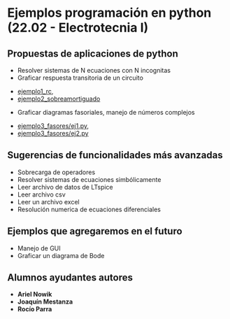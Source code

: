 # Ejemplos programación en python (22.02 - Electrotecnia I)

## Propuestas de aplicaciones de python
* Resolver sistemas de N ecuaciones con N incognitas
* Graficar respuesta transitoria de un circuito 
- [ejemplo1_rc](ejemplo1_rc/ejemplo1_rc.py), 
- [ejemplo2_sobreamortiguado](ejemplo2_sobreamortiguado/ejemplo2_sobreamortiguado.py)
* Graficar diagramas fasoriales, manejo de números complejos
- [ejemplo3_fasores/ej1.py](https://github.com/newtonis/EjemplosElectrotecnia/blob/master/ejemplo3_fasores/ej1.py),
- [ejemplo3_fasores/ej2.py](https://github.com/newtonis/EjemplosElectrotecnia/blob/master/ejemplo3_fasores/ej2.py)

## Sugerencias de funcionalidades más avanzadas
* Sobrecarga de operadores
* Resolver sistemas de ecuaciones simbólicamente
* Leer archivo de datos de LTspice
* Leer archivo csv
* Leer un archivo excel
* Resolución numerica de ecuaciones diferenciales

## Ejemplos que agregaremos en el futuro
* Manejo de GUI
* Graficar un diagrama de Bode


## Alumnos ayudantes autores

* **Ariel Nowik**
* **Joaquín Mestanza**
* **Rocío Parra**
